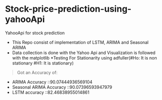 # Stock-price-prediction-using-yahooApi
YahooApi for stock prediction
* This Repo consist of implementation of LSTM, ARIMA and Seasonal ARIMA
* Data collection is done with the  Yahoo Api and Visualization is followed with the matplotlib
*Testing For Stationarity using adfuller(#Ho: It is non stationary
#H1: It is stationary)

> Got an Accuracy of:
* ARIMA Accuracy  ::90.07444936569104
* Seasonal ARIMA Accuracy  ::90.07396593947979
* LSTM  accuracy  ::82.46838955014861
